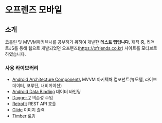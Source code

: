 오프렌즈 모바일
===========================================================

소개
-------------

코틀린 및 MVVM아키텍처를 공부하기 위하여 개발한 **테스트 앱입니다.**
재직 중, 리액트JS를 통해 웹으로 개발되었던 오프렌즈(https://ofriends.co.kr) 사이트를 모티브로 하였습니다.

### 사용 라이브러리
* [Android Architecture Components][arch] MVVM 아키텍처 컴포넌트(뷰모델, 라이브데이터, 코루틴, 내비게이션)
* [Android Data Binding][data-binding] 데이터 바인딩
* [Dagger 2][dagger2] 의존성 주입
* [Retrofit][retrofit] REST API 호출
* [Glide][glide] 이미지 출력
* [Timber][timber] 로깅

[arch]: https://developer.android.com/arch
[data-binding]: https://developer.android.com/topic/libraries/data-binding/index.html
[dagger2]: https://google.github.io/dagger
[retrofit]: http://square.github.io/retrofit
[glide]: https://github.com/bumptech/glide
[timber]: https://github.com/JakeWharton/timber
